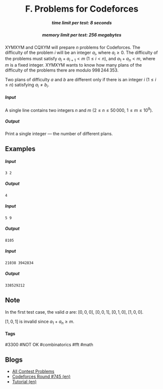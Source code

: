 <h1 style='text-align: center;'> F. Problems for Codeforces</h1>

<h5 style='text-align: center;'>time limit per test: 8 seconds</h5>
<h5 style='text-align: center;'>memory limit per test: 256 megabytes</h5>

XYMXYM and CQXYM will prepare $n$ problems for Codeforces. The difficulty of the problem $i$ will be an integer $a_i$, where $a_i \geq 0$. The difficulty of the problems must satisfy $a_i+a_{i+1}<m$ ($1 \leq i < n$), and $a_1+a_n<m$, where $m$ is a fixed integer. XYMXYM wants to know how many plans of the difficulty of the problems there are modulo $998\,244\,353$.

Two plans of difficulty $a$ and $b$ are different only if there is an integer $i$ ($1 \leq i \leq n$) satisfying $a_i \neq b_i$.

##### Input

A single line contains two integers $n$ and $m$ ($2 \leq n \leq 50\,000$, $1 \leq m \leq 10^9$).

##### Output

Print a single integer — the number of different plans.

## Examples

##### Input


```text
3 2
```
##### Output


```text
4
```
##### Input


```text
5 9
```
##### Output


```text
8105
```
##### Input


```text
21038 3942834
```
##### Output


```text
338529212
```
## Note

In the first test case, the valid $a$ are: $[0,0,0]$, $[0,0,1]$, $[0,1,0]$, $[1,0,0]$.

$[1,0,1]$ is invalid since $a_1+a_n \geq m$.



#### Tags 

#3300 #NOT OK #combinatorics #fft #math 

## Blogs
- [All Contest Problems](../Codeforces_Round_745_(Div._1).md)
- [Codeforces Round #745 (en)](../blogs/Codeforces_Round_745_(en).md)
- [Tutorial (en)](../blogs/Tutorial_(en).md)
